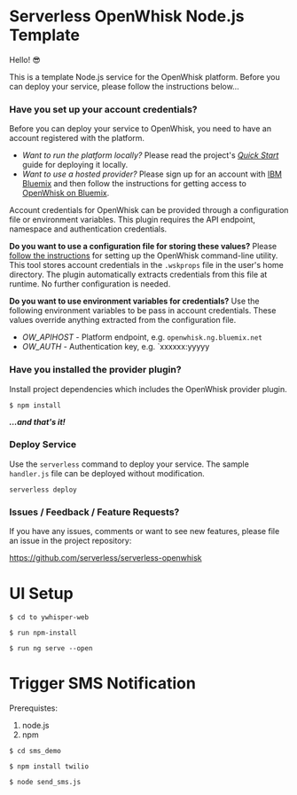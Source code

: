 # Serverless OpenWhisk Node.js Template

Hello! 😎

This is a template Node.js service for the OpenWhisk platform. Before you can deploy your service, please follow the instructions below…

### Have you set up your account credentials?

Before you can deploy your service to OpenWhisk, you need to have an account registered with the platform.

- _Want to run the platform locally?_ Please read the project's [_Quick Start_](https://github.com/openwhisk/openwhisk#quick-start) guide for deploying it locally.
- _Want to use a hosted provider?_ Please sign up for an account with [IBM Bluemix](https://console.ng.bluemix.net/) and then follow the instructions for getting access to [OpenWhisk on Bluemix](https://console.ng.bluemix.net/openwhisk/).

Account credentials for OpenWhisk can be provided through a configuration file or environment variables. This plugin requires the API endpoint, namespace and authentication credentials.

**Do you want to use a configuration file for storing these values?** Please [follow the instructions](https://console.ng.bluemix.net/openwhisk/cli) for setting up the OpenWhisk command-line utility. This tool stores account credentials in the `.wskprops` file in the user's home directory. The plugin automatically extracts credentials from this file at runtime. No further configuration is needed.

**Do you want to use environment variables for credentials?** Use the following environment variables to be pass in account credentials. These values override anything extracted from the configuration file.

- _OW_APIHOST_ - Platform endpoint, e.g. `openwhisk.ng.bluemix.net`
- _OW_AUTH_ - Authentication key, e.g. `xxxxxx:yyyyy

### Have you installed the provider plugin?

Install project dependencies which includes the OpenWhisk provider plugin.

```
$ npm install
```

**_…and that's it!_**

### Deploy Service

Use the `serverless` command to deploy your service. The sample `handler.js` file can be deployed without modification.

```shell
serverless deploy
```

### Issues / Feedback / Feature Requests?

If you have any issues, comments or want to see new features, please file an issue in the project repository:

https://github.com/serverless/serverless-openwhisk

# UI Setup

```
$ cd to ywhisper-web
```

```
$ run npm-install
```

```
$ run ng serve --open
```

# Trigger SMS Notification

Prerequistes:
1. node.js
2. npm
```
$ cd sms_demo
```
```
$ npm install twilio
```
```
$ node send_sms.js
```
